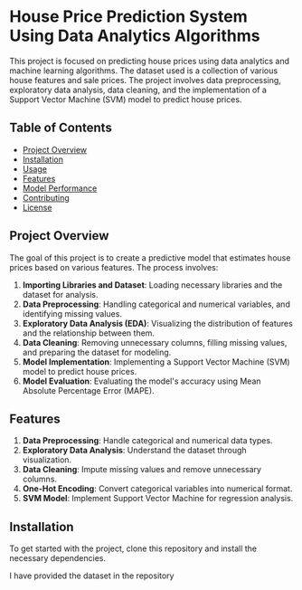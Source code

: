 # House Price Prediction System Using Data Analytics Algorithms

This project is focused on predicting house prices using data analytics and machine learning algorithms. The dataset used is a collection of various house features and sale prices. The project involves data preprocessing, exploratory data analysis, data cleaning, and the implementation of a Support Vector Machine (SVM) model to predict house prices.

## Table of Contents
- [Project Overview](#project-overview)
- [Installation](#installation)
- [Usage](#usage)
- [Features](#features)
- [Model Performance](#model-performance)
- [Contributing](#contributing)
- [License](#license)

## Project Overview
The goal of this project is to create a predictive model that estimates house prices based on various features. The process involves:

1. **Importing Libraries and Dataset**: Loading necessary libraries and the dataset for analysis.
2. **Data Preprocessing**: Handling categorical and numerical variables, and identifying missing values.
3. **Exploratory Data Analysis (EDA)**: Visualizing the distribution of features and the relationship between them.
4. **Data Cleaning**: Removing unnecessary columns, filling missing values, and preparing the dataset for modeling.
5. **Model Implementation**: Implementing a Support Vector Machine (SVM) model to predict house prices.
6. **Model Evaluation**: Evaluating the model's accuracy using Mean Absolute Percentage Error (MAPE).

## Features
1. **Data Preprocessing**: Handle categorical and numerical data types.
2. **Exploratory Data Analysis**: Understand the dataset through visualization.
3. **Data Cleaning**: Impute missing values and remove unnecessary columns.
4. **One-Hot Encoding**: Convert categorical variables into numerical format.
5. **SVM Model**: Implement Support Vector Machine for regression analysis.

## Installation
To get started with the project, clone this repository and install the necessary dependencies.

I have provided the dataset in the repository 
